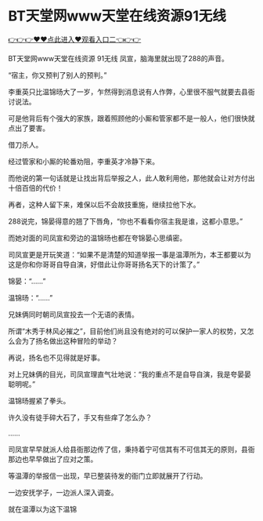 # BT天堂网www天堂在线资源91无线

 <a href="http://www.baidu.com/link?url=XaDzi4lrlBsIf7hc43pQAeEvE68KnODCy8r9yapmf0G&wd=&eqid=c54cd89e006c3be70000000466c61f85">👉👉👉♥♥点此进入♥观看入口二👈👉👉</a>

BT天堂网www天堂在线资源 91无线
凤宣，脑海里就出现了288的声音。

“宿主，你又预判了别人的预判。”

李重英只比温锦旸大了一岁，乍然得到消息说有人作弊，心里很不服气就要去县衙讨说法。

可是他背后有个强大的家族，跟着照顾他的小厮和管家都不是一般人，他们很快就点出了要害。

借刀杀人。

经过管家和小厮的轮番劝阻，李重英才冷静下来。

而他说的第一句话就是让找出背后举报之人，此人敢利用他，那他就会让对方付出十倍百倍的代价！

再者，这种人留下来，难保以后不会故技重施，继续拉他下水。

288说完，锦晏得意的翘了下唇角，“你也不看看你宿主我是谁，这都小意思。”

而她对面的司凤宣和旁边的温锦旸也都在夸锦晏心思缜密。

司凤宣更是开玩笑道：“如果不是清楚的知道举报一事是温潭所为，本王都要以为这是你和你哥哥自导自演，好借此让你哥哥扬名天下的计策了。”

锦晏：“……”

温锦旸：“……”

兄妹俩同时朝司凤宣投去一个无语的表情。

所谓“木秀于林风必摧之”，目前他们尚且没有绝对的可以保护一家人的权势，又怎么会为了扬名做出这种冒险的举动？

再说，扬名也不见得就是好事。

对上兄妹俩的目光，司凤宣理直气壮地说：“我的重点不是自导自演，我是夸晏晏聪明呢。”

温锦旸握紧了拳头。

许久没有徒手碎大石了，手又有些痒了怎么办？

……

司凤宣早早就派人给县衙那边传了信，秉持着宁可信其有不可信其无的原则，县衙那边也早早做出了应对之策。

等温潭的举报信一出现，早已整装待发的衙门立即就展开了行动。

一边安抚学子，一边派人深入调查。

就在温潭以为这下温锦
